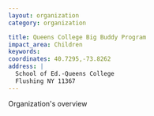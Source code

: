 ```yaml
---
layout: organization
category: organization

title: Queens College Big Buddy Program
impact_area: Children
keywords: 
coordinates: 40.7295,-73.8262
address: |
  School of Ed.-Queens College
  Flushing NY 11367
---
```

Organization's overview
